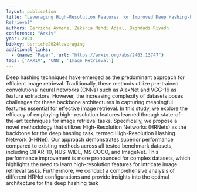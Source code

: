 ```yaml
---
layout: publication
title: "Leveraging High-Resolution Features for Improved Deep Hashing-based Image
Retrieval"
authors: Berriche Aymene, Zakaria Mehdi Adjal, Baghdadi Riyadh
conference: "Arxiv"
year: 2024
bibkey: berriche2024leveraging
additional_links:
  - {name: "Paper", url: "https://arxiv.org/abs/2403.13747"}
tags: ['ARXIV', 'CNN', 'Image Retrieval']
---
```

Deep hashing techniques have emerged as the predominant approach for efficient
image retrieval. Traditionally, these methods utilize pre-trained convolutional
neural networks (CNNs) such as AlexNet and VGG-16 as feature extractors.
However, the increasing complexity of datasets poses challenges for these
backbone architectures in capturing meaningful features essential for effective
image retrieval. In this study, we explore the efficacy of employing high-
resolution features learned through state-of-the-art techniques for image
retrieval tasks. Specifically, we propose a novel methodology that utilizes
High-Resolution Networks (HRNets) as the backbone for the deep hashing task,
termed High-Resolution Hashing Network (HHNet). Our approach demonstrates
superior performance compared to existing methods across all tested benchmark
datasets, including CIFAR-10, NUS-WIDE, MS COCO, and ImageNet. This performance
improvement is more pronounced for complex datasets, which highlights the need
to learn high-resolution features for intricate image retrieval tasks.
Furthermore, we conduct a comprehensive analysis of different HRNet
configurations and provide insights into the optimal architecture for the deep
hashing task

